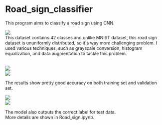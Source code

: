# Road_sign_classifier
This program aims to classify a road sign using CNN. <br/>

![](https://github.com/Rietchie0119/Lane-detection/assets/28763133/d3b02757-7487-46aa-a62d-b4895f1a3625)<br/>
This dataset contains 42 classes and unlike MNIST dataset, this road sign dataset is ununiformly distributed, so it's way more challenging problem. I used various techniques, such as grayscale conversion, histogram equalization, and data augmentation to tackle this problem.
<br/>
<br/>

![](https://github.com/Rietchie0119/Lane-detection/assets/28763133/fdcef3d9-e46e-456f-b61b-fa4cc6513bf8)<br/>
![](https://github.com/Rietchie0119/Lane-detection/assets/28763133/a16f994e-a1ff-47e1-bc7d-10feca0e776e)<br/>

The results show pretty good accuracy on both training set and validation set.
<br/>

![](https://github.com/Rietchie0119/Lane-detection/assets/28763133/9959d220-7773-472d-ba2b-b01b432d0ea5)<br/>
![](https://github.com/Rietchie0119/Lane-detection/assets/28763133/4575bdf4-b22c-4279-ba6d-eee82793b8f6)<br/>

The model also outputs the correct label for test data.<br/>
More details are shown in Road_sign.ipynb.
